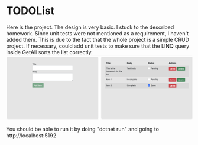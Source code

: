 # TODOList
Here is the project.
The design is very basic. I stuck to the described homework. Since unit tests were not mentioned as a requirement, I haven't added them. This is due to the fact that the whole project is a simple CRUD project. If necessary, could add unit tests to make sure that the LINQ query inside GetAll sorts the list correctly.
![alt text](image-1.png)

You should be able to run it by doing "dotnet run" and going to http://localhost:5192
